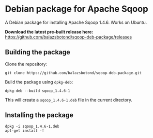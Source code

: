 Debian package for Apache Sqoop
===========================

A Debian package for installing Apache Sqoop 1.4.6. Works on Ubuntu.

**Download the latest pre-built release here:**
https://github.com/balazsbotond/sqoop-deb-package/releases

Building the package
--------------------

Clone the repository:

    git clone https://github.com/balazsbotond/sqoop-deb-package.git

Build the package using `dpkg-deb`:

    dpkg-deb --build sqoop_1.4.6-1

This will create a `sqoop_1.4.6-1.deb` file in the current directory.

Installing the package
----------------------

    dpkg -i sqoop_1.4.6-1.deb
    apt-get install -f

